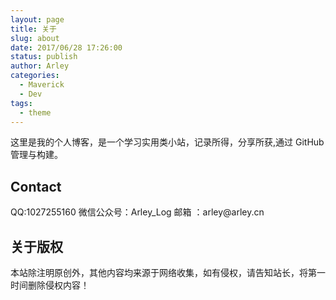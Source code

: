 ```yaml
---
layout: page
title: 关于
slug: about
date: 2017/06/28 17:26:00
status: publish
author: Arley
categories: 
  - Maverick
  - Dev
tags: 
  - theme
---
```


这里是我的个人博客，是一个学习实用类小站，记录所得，分享所获,通过 GitHub 管理与构建。


## Contact

QQ:1027255160
微信公众号：Ar­ley_Log
邮箱 ：ar­ley@ar­ley.cn

## 关于版权
本站除注明原创外，其他内容均来源于网络收集，如有侵权，请告知站长，将第一时间删除侵权内容！
